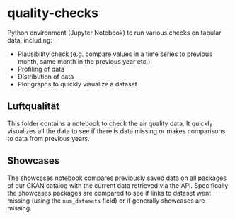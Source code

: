 quality-checks
==============

Python environment (Jupyter Notebook) to run various checks on tabular data, including:

* Plausibility check (e.g. compare values in a time series to previous month, same month in the previous year etc.)
* Profiling of data
* Distribution of data
* Plot graphs to quickly visualize a dataset

## Luftqualität

This folder contains a notebook to check the air quality data.
It quickly visualizes all the data to see if there is data missing or makes comparisons to data from previous years.


## Showcases

The showcases notebook compares previously saved data on all packages of our CKAN catalog with the current data retrieved via the API.
Specifically the showcases packages are compared to see if links to dataset went missing (using the `num_datasets` field) or if generally showcases are missing.